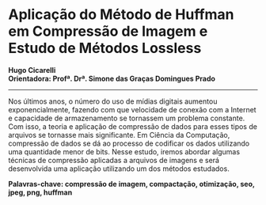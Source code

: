 # Aplicação do Método de Huffman em Compressão de Imagem e Estudo de Métodos Lossless
**Hugo Cicarelli**  
**Orientadora: Profª. Drª. Simone das Graças Domingues Prado**
***
Nos últimos anos, o número do uso de mídias digitais aumentou exponencialmente,
fazendo com que velocidade de conexão com a Internet e capacidade de armazenamento
se tornassem um problema constante. Com isso, a teoria e aplicação de compressão de
dados para esses tipos de arquivos se tornasse mais significante. Em Ciência da
Computação, compressão de dados se dá ao processo de codificar os dados utilizando
uma quantidade menor de bits. Nesse estudo, iremos abordar algumas técnicas de
compressão aplicadas a arquivos de imagens e será desenvolvida uma aplicação
utilizando um dos métodos estudados.  

**Palavras-chave: compressão de imagem, compactação, otimização, seo, jpeg, png, huffman**
